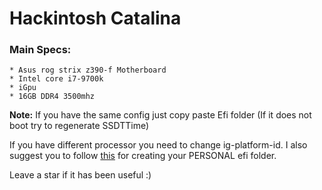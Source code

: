 # Hackintosh Catalina

### Main Specs:
	* Asus rog strix z390-f Motherboard
	* Intel core i7-9700k
	* iGpu
	* 16GB DDR4 3500mhz
  
**Note:**
If you have the same config just copy paste Efi folder (If it does not boot try to regenerate SSDTTime)

If you have different processor you need to change ig-platform-id.
I also suggest you to follow [this](https://hackintosher.com/guides/guide-to-fresh-installing-macos-catalina-on-a-hackintosh/)
for creating your PERSONAL efi folder.

Leave a star if it has been useful :)
